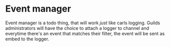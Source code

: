 # Event manager

Event manager is a todo thing, that will work *just* like carls logging.
Guilds administrators will have the choice to attach a logger to channel and everytime there's an event that matches their filter, the event will be sent as embed to the logger.